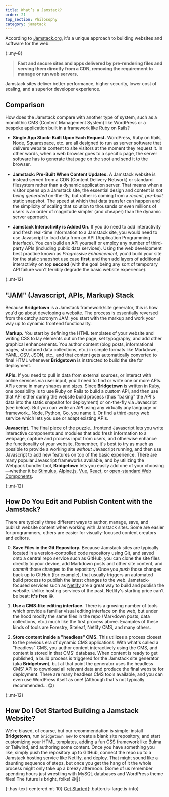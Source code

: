 ```yaml
---
title: What’s a Jamstack?
order: 21
top_section: Philosophy
category: jamstack
---
```


According to [Jamstack.org](https://jamstack.org), it's a unique approach to building websites and software for the web:

{:.my-8}
> **Fast and secure sites and apps delivered by pre-rendering files and serving them directly from a CDN, removing the requirement to manage or run web servers.**

Jamstack sites deliver better performance, higher security, lower cost of scaling, and a superior developer experience.

## Comparison

How does the Jamstack compare with another type of system, such as a monolithic CMS (Content Management System) like WordPress or a bespoke application built in a framework like Ruby on Rails?

* **Single App Stack: Built Upon Each Request.** WordPress, Ruby on Rails, Node, Squarespace, etc. are all designed to run as server software that delivers website content to site visitors at the moment they request it. In other words, when a web browser goes to a specific page, the server software has to generate that page on the spot and send it to the browser.

* **Jamstack: Pre-Built When Content Updates.** A Jamstack website is instead served from a CDN (Content Delivery Network) or standard filesystem rather than a dynamic application server. That means when a visitor opens up a Jamstack site, the essential design and content is _not being generated_ on-the-fly, but rather is coming from a _recent, pre-built_ static snapshot. The speed at which that data transfer can happen and the simplicity of scaling that solution to thousands or even millions of users is an order of magnitude simpler (and cheaper) than the dynamic server approach.

* **Jamstack Interactivity is Added On.** If you do need to add interactivity and fresh real-time information to a Jamstack site, you would need to use Javascript to load data from an API (Application Programming Interface). You can build an API yourself or employ any number of third-party APIs (including public data services). Using the web development best practice known as _Progressive Enhancement_, you'd build your site for the static snapshot use case **first**, and then add layers of additional interactivity on top **second** (with the goal being any sort of temporary API failure won't terribly degrade the basic website experience).

{:.mt-12}
## "JAM" (Javascript, APIs, Markup) Stack

Because **Bridgetown** is a Jamstack framework/site generator, this is how you'd go about developing a website. The process is essentially reversed from the catchy acronym JAM: you start with the markup and work your way up to dynamic frontend functionality.

**Markup.** You start by defining the HTML templates of your website and writing CSS to lay elements out on the page, set typography, and add other graphical enhancements. You author content (blog posts, informational pages, structured data collections, etc.) in simple formats like Markdown, YAML, CSV, JSON, etc., and that content gets automatically converted to final HTML whenever **Bridgetown** is instructed to build the site for deployment.

**APIs.** If you need to pull in data from external sources, or interact with online services via user input, you'll need to find or write one or more APIs. APIs come in many shapes and sizes. Since **Bridgetown** is written in Ruby, one possibility is to use Ruby on Rails to build a custom API, and then use that API either during the website build process (thus "baking" the API's data into the static snapshot for deployment) or on-the-fly via Javascript (see below). But you can write an API using any virtually any language or framework…Node, Python, Go, you name it. Or find a third-party web service which lets you use or adapt existing APIs.

**Javascript.** The final piece of the puzzle…frontend Javascript lets you write interactive components and modules that add fresh information to a webpage, capture and process input from users, and otherwise enhance the functionality of your website. Remember, it's best to try as much as possible to provide a working site _without_ Javascript running, and then use Javascript to add new features on top of the basic experience. There are many popular Javascript frameworks available, and by utilizing the Webpack bundler tool, **Bridgetown** lets you easily add one of your choosing—whether it be [Stimulus](https://stimulusjs.org), [Alpine.js](https://github.com/alpinejs/alpine/), [Vue](https://vuejs.org), [React](https://reactjs.org), or [open-standard Web Components](https://developer.mozilla.org/en-US/docs/Web/Web_Components).

{:.mt-12}
## How Do You Edit and Publish Content with the Jamstack?

There are typically three different ways to author, manage, save, and publish website content when working with Jamstack sites. Some are easier for programmers, others are easier for visually-focused content creators and editors.

0. **Save Files in the Git Repository.** Because Jamstack sites are typically located in a version-controlled code repository using Git, and saved onto a central repo service such as GitHub, you can clone the site files directly to your device, add Markdown posts and other site content, and _commit_ those changes to the repository. Once you _push_ those changes back up to GitHub (for example), that usually triggers an automated build process to publish the latest changes to the web. Jamstack-focused services such as [Netlify](https://www.netlify.com) are a great way to build and publish the website. Unlike hosting services of the past, Netlify's starting price can't be beat: **it's free** 😁.

0. **Use a CMS-like editing interface.** There is a growing number of tools which provide a familiar visual editing interface on the web, but under the hood modify the same files in the repo (Markdown posts, data collections, etc.) much like the first process above. Examples of these kinds of tools are Forestry, Siteleaf, Netlify CMS, and many others.

0. **Store content inside a "headless" CMS.** This utilizes a process closest to the previous era of dynamic CMS applications. With what's called a "headless" CMS, you author content interactively using the CMS, and content is stored in that CMS' database. When content is ready to get published, a build process is triggered for the Jamstack site generator (aka **Bridgetown**), but at that point the generator uses the headless CMS' API to download all relevant data and produce the final website for deployment. There are many headless CMS tools available, and you can even use WordPress itself as one! (Although that's not typically recommended… 😋)

{:.mt-12}
## How Do I Get Started Building a Jamstack Website?

We're biased, of course, but our recommendation is simple: install **Bridgetown**, run `bridgetown new` to create a blank site repository, and start customizing your HTML templates, adding a fun CSS framework like Bulma or Tailwind, and authoring some content. Once you have something you like, simply push the repository up to GitHub, connect the repo up to a Jamstack hosting service like Netlify, and deploy. That might sound like a daunting sequence of steps, but once you get the hang of it the whole process might only take up a breezy afternoon. (Some of us remember spending hours just wrestling with MySQL databases and WordPress theme files! The future is bright, folks! 😃🎉)

{:.has-text-centered.mt-10}
[Get Started](/docs/){:.button.is-large.is-info}

